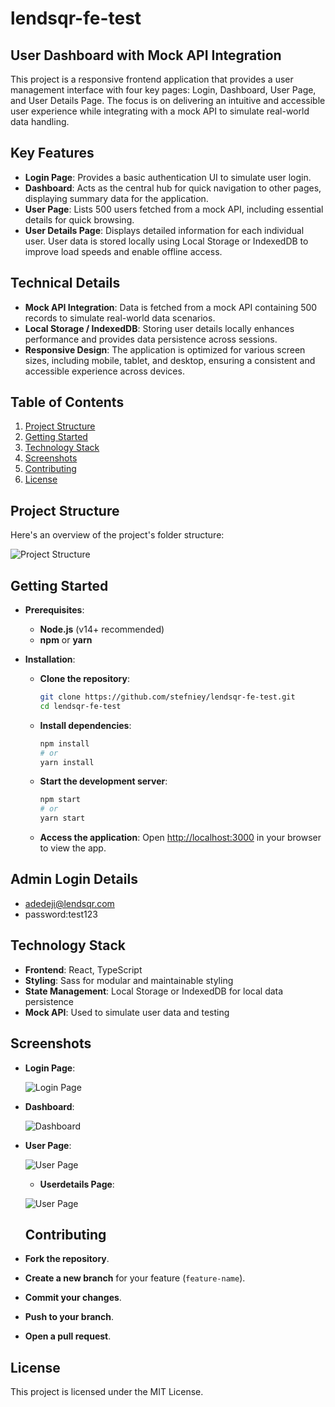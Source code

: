 # lendsqr-fe-test

## User Dashboard with Mock API Integration
This project is a responsive frontend application that provides a user management interface with four key pages: Login, Dashboard, User Page, and User Details Page. The focus is on delivering an intuitive and accessible user experience while integrating with a mock API to simulate real-world data handling.

## Key Features
- **Login Page**: Provides a basic authentication UI to simulate user login.
- **Dashboard**: Acts as the central hub for quick navigation to other pages, displaying summary data for the application.
- **User Page**: Lists 500 users fetched from a mock API, including essential details for quick browsing.
- **User Details Page**: Displays detailed information for each individual user. User data is stored locally using Local Storage or IndexedDB to improve load speeds and enable offline access.

## Technical Details
- **Mock API Integration**: Data is fetched from a mock API containing 500 records to simulate real-world data scenarios.
- **Local Storage / IndexedDB**: Storing user details locally enhances performance and provides data persistence across sessions.
- **Responsive Design**: The application is optimized for various screen sizes, including mobile, tablet, and desktop, ensuring a consistent and accessible experience across devices.

## Table of Contents
1. [Project Structure](#project-structure)
2. [Getting Started](#getting-started)
3. [Technology Stack](#technology-stack)
4. [Screenshots](#screenshots)
5. [Contributing](#contributing)
6. [License](#license)

## Project Structure
Here's an overview of the project's folder structure:

![Project Structure](public/images/projectStructure..jpeg)



## Getting Started

- **Prerequisites**:
  - **Node.js** (v14+ recommended)
  - **npm** or **yarn**

- **Installation**:
  - **Clone the repository**:
    ```bash
    git clone https://github.com/stefniey/lendsqr-fe-test.git
    cd lendsqr-fe-test
    ```

  - **Install dependencies**:
    ```bash
    npm install
    # or
    yarn install
    ```

  - **Start the development server**:
    ```bash
    npm start
    # or
    yarn start
    ```

  - **Access the application**: Open [http://localhost:3000](http://localhost:3000) in your browser to view the app.
 
## Admin Login Details 
 - adedeji@lendsqr.com
 - password:test123

## Technology Stack
- **Frontend**: React, TypeScript
- **Styling**: Sass for modular and maintainable styling
- **State Management**: Local Storage or IndexedDB for local data persistence
- **Mock API**: Used to simulate user data and testing


## Screenshots

- **Login Page**:
  
  ![Login Page](public/images/login.jpeg)

- **Dashboard**:
  
  ![Dashboard](public/images/dashboard.jpeg)

- **User Page**:
  
  ![User Page](public/images/user.jpeg)

  - **Userdetails Page**:
  
  ![User Page](public/images/userdetails.jpeg)


  ## Contributing
- **Fork the repository**.
- **Create a new branch** for your feature (`feature-name`).
- **Commit your changes**.
- **Push to your branch**.
- **Open a pull request**.

## License
This project is licensed under the MIT License.



